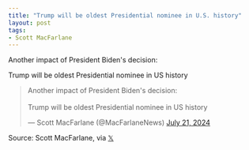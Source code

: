 ```yaml
---
title: "Trump will be oldest Presidential nominee in U.S. history"
layout: post
tags:
- Scott MacFarlane
---
```


Another impact of President Biden's decision:

Trump will be oldest Presidential nominee in US history

<blockquote class="twitter-tweet"><p lang="en" dir="ltr">Another impact of President Biden&#39;s decision:<br><br>Trump will be oldest Presidential nominee in US history</p>&mdash; Scott MacFarlane (@MacFarlaneNews) <a href="https://twitter.com/MacFarlaneNews/status/1815153487573139793?ref_src=twsrc%5Etfw">July 21, 2024</a></blockquote> <script async src="https://platform.twitter.com/widgets.js" charset="utf-8"></script>

Source: Scott MacFarlane, via [𝕏](https://x.com)
